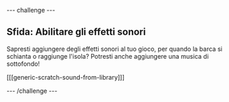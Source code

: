 \--- challenge \---

## Sfida: Abilitare gli effetti sonori

Sapresti aggiungere degli effetti sonori al tuo gioco, per quando la barca si schianta o raggiunge l'isola? Potresti anche aggiungere una musica di sottofondo!

[[[generic-scratch-sound-from-library]]]

\--- /challenge \---